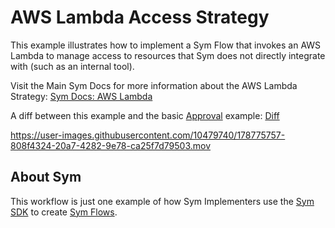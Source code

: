 # AWS Lambda Access Strategy
This example illustrates how to implement a Sym Flow that invokes an AWS Lambda to manage access to resources that Sym does not directly integrate with (such as an internal tool).

Visit the Main Sym Docs for more information about the AWS Lambda Strategy: [Sym Docs: AWS Lambda](https://docs.symops.com/docs/aws-lambda)

A diff between this example and the basic [Approval](../approvals) example: [Diff](https://github.com/symopsio/examples/compare/520254545f2bdf1ee5004b1d1865ea37fd10b5d2...5182cedd8e2be8f5129453274eaa7d9e174db2c2)

https://user-images.githubusercontent.com/10479740/178775757-808f4324-20a7-4282-9e78-ca25f7d79503.mov

## About Sym

This workflow is just one example of how Sym Implementers use the [Sym SDK](https://docs.symops.com/docs) to create [Sym Flows](https://docs.symops.com/docs/sym-access-flows).
